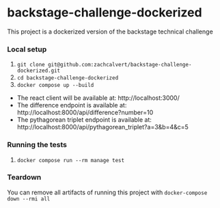 # backstage-challenge-dockerized
This project is a dockerized version of the backstage technical challenge

### Local setup
1. `git clone git@github.com:zachcalvert/backstage-challenge-dockerized.git`
2. `cd backstage-challenge-dockerized`
3. `docker compose up --build`

- The react client will be available at: http://localhost:3000/
- The difference endpoint is available at: http://localhost:8000/api/difference?number=10  
- The pythagorean triplet endpoint is available at: http://localhost:8000/api/pythagorean_triplet?a=3&b=4&c=5

### Running the tests
1. `docker compose run --rm manage test`

### Teardown
You can remove all artifacts of running this project with `docker-compose down --rmi all`

